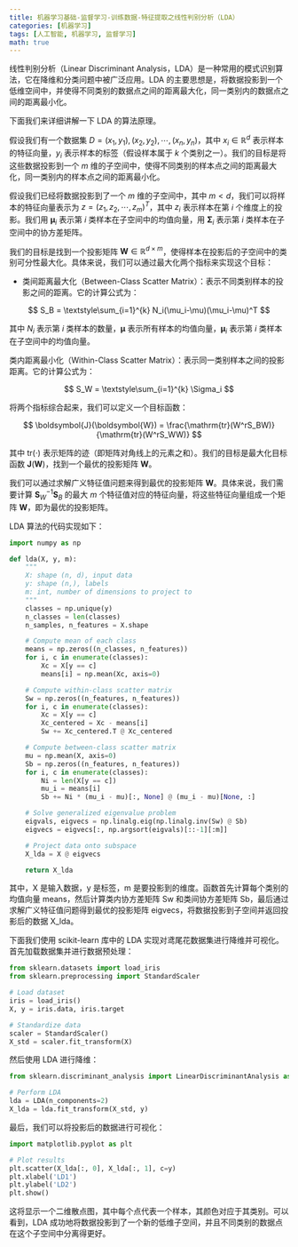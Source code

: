 ```yaml
---
title: 机器学习基础-监督学习-训练数据-特征提取之线性判别分析（LDA）
categories: [机器学习]
tags: [人工智能, 机器学习, 监督学习]
math: true
---
```


线性判别分析（Linear Discriminant Analysis，LDA）是一种常用的模式识别算法，它在降维和分类问题中被广泛应用。LDA 的主要思想是，将数据投影到一个低维空间中，并使得不同类别的数据点之间的距离最大化，同一类别内的数据点之间的距离最小化。

下面我们来详细讲解一下 LDA 的算法原理。

假设我们有一个数据集 $D={(x_1,y_1),(x_2,y_2),\cdots,(x_n,y_n)}$，其中 $x_i \in \mathbb{R}^d$ 表示样本的特征向量，$y_i$ 表示样本的标签（假设样本属于 $k$ 个类别之一）。我们的目标是将这些数据投影到一个 $m$ 维的子空间中，使得不同类别的样本点之间的距离最大化，同一类别内的样本点之间的距离最小化。

假设我们已经将数据投影到了一个 $m$ 维的子空间中，其中 $m < d$，我们可以将样本的特征向量表示为 $z=(z_1,z_2,\cdots,z_m)^T$，其中 $z_i$ 表示样本在第 $i$ 个维度上的投影。我们用 $\boldsymbol{\mu}_i$ 表示第 $i$ 类样本在子空间中的均值向量，用 $\boldsymbol{\Sigma}_i$ 表示第 $i$ 类样本在子空间中的协方差矩阵。

我们的目标是找到一个投影矩阵 $\boldsymbol{W} \in \mathbb{R}^{d \times m}$，使得样本在投影后的子空间中的类别可分性最大化。具体来说，我们可以通过最大化两个指标来实现这个目标：

- 类间距离最大化（Between-Class Scatter Matrix）：表示不同类别样本的投影之间的距离。它的计算公式为：

$$
S_B = \textstyle\sum_{i=1}^{k} N_i(\mu_i-\mu)(\mu_i-\mu)^T
$$

其中 $N_i$ 表示第 $i$ 类样本的数量，$\boldsymbol{\mu}$ 表示所有样本的均值向量，$\boldsymbol{\mu}_i$ 表示第 $i$ 类样本在子空间中的均值向量。

类内距离最小化（Within-Class Scatter Matrix）：表示同一类别样本之间的投影距离。它的计算公式为：

$$
S_W = \textstyle\sum_{i=1}^{k} \Sigma_i
$$

将两个指标综合起来，我们可以定义一个目标函数：

$$
\boldsymbol{J}(\boldsymbol{W}) = \frac{\mathrm{tr}(W^rS_BW)}{\mathrm{tr}(W^rS_WW)}
$$

其中 $\mathrm{tr}(\cdot)$ 表示矩阵的迹（即矩阵对角线上的元素之和）。我们的目标是最大化目标函数 $\boldsymbol{J}(\boldsymbol{W})$，找到一个最优的投影矩阵 $\boldsymbol{W}$。

我们可以通过求解广义特征值问题来得到最优的投影矩阵 $\boldsymbol{W}$。具体来说，我们需要计算 $\boldsymbol{S}_W^{-1}\boldsymbol{S}_B$ 的最大 $m$ 个特征值对应的特征向量，将这些特征向量组成一个矩阵 $\boldsymbol{W}$，即为最优的投影矩阵。

LDA 算法的代码实现如下：

```python
import numpy as np

def lda(X, y, m):
    """
    X: shape (n, d), input data
    y: shape (n,), labels
    m: int, number of dimensions to project to
    """
    classes = np.unique(y)
    n_classes = len(classes)
    n_samples, n_features = X.shape

    # Compute mean of each class
    means = np.zeros((n_classes, n_features))
    for i, c in enumerate(classes):
        Xc = X[y == c]
        means[i] = np.mean(Xc, axis=0)

    # Compute within-class scatter matrix
    Sw = np.zeros((n_features, n_features))
    for i, c in enumerate(classes):
        Xc = X[y == c]
        Xc_centered = Xc - means[i]
        Sw += Xc_centered.T @ Xc_centered

    # Compute between-class scatter matrix
    mu = np.mean(X, axis=0)
    Sb = np.zeros((n_features, n_features))
    for i, c in enumerate(classes):
        Ni = len(X[y == c])
        mu_i = means[i]
        Sb += Ni * (mu_i - mu)[:, None] @ (mu_i - mu)[None, :]

    # Solve generalized eigenvalue problem
    eigvals, eigvecs = np.linalg.eig(np.linalg.inv(Sw) @ Sb)
    eigvecs = eigvecs[:, np.argsort(eigvals)[::-1][:m]]

    # Project data onto subspace
    X_lda = X @ eigvecs

    return X_lda
```

其中，X 是输入数据，y 是标签，m 是要投影到的维度。函数首先计算每个类别的均值向量 means，然后计算类内协方差矩阵 Sw 和类间协方差矩阵 Sb，最后通过求解广义特征值问题得到最优的投影矩阵 eigvecs，将数据投影到子空间并返回投影后的数据 X_lda。

下面我们使用 scikit-learn 库中的 LDA 实现对鸢尾花数据集进行降维并可视化。首先加载数据集并进行数据预处理：

```python
from sklearn.datasets import load_iris
from sklearn.preprocessing import StandardScaler

# Load dataset
iris = load_iris()
X, y = iris.data, iris.target

# Standardize data
scaler = StandardScaler()
X_std = scaler.fit_transform(X)
```

然后使用 LDA 进行降维：

```python
from sklearn.discriminant_analysis import LinearDiscriminantAnalysis as LDA

# Perform LDA
lda = LDA(n_components=2)
X_lda = lda.fit_transform(X_std, y)
```

最后，我们可以将投影后的数据进行可视化：

```python
import matplotlib.pyplot as plt

# Plot results
plt.scatter(X_lda[:, 0], X_lda[:, 1], c=y)
plt.xlabel('LD1')
plt.ylabel('LD2')
plt.show()
```

这将显示一个二维散点图，其中每个点代表一个样本，其颜色对应于其类别。可以看到，LDA 成功地将数据投影到了一个新的低维子空间，并且不同类别的数据点在这个子空间中分离得更好。

